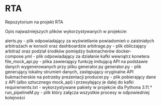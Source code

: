 # RTA
Repozytorium na projekt RTA

Opis najważniejszych plików wykorzystywanych w projekcie:

alerts.py - plik odpowiadający za wyświetlanie powiadomień o zaistniałych arbitrażach w konsoli oraz dashboardzie
arbitrage.py - plik obliczający arbitraż oraz podział środków pomiędzy bukmacherów
docker-compose.yml - plik odpowiadający za działanie kafki wewnątrz konetera
file_mock_api.py - plika zawierający funkcję imitującą API na podstawie danych wygenerowanych przy pliku generator.py
generator.py - plik generujący lokalny strumień danych, zastępujący oryginalne API bukmacherskie na potrzeby prezentacji
producer.py - plik pobierający dane z API (albo sztucznego mock_api) i przesyłający je dalej do kafki
requirements.txt - wykorzystywane pakiety w projekcie dla Pythona 3.11.*
run_pipelineM.py - plik który załącza wszystkie procesy w odpowiedniej kolejności
